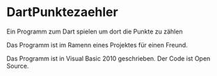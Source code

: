 # DartPunktezaehler
Ein Programm zum Dart spielen um dort die Punkte zu zählen

Das Programm ist im Ramenn eines Projektes für einen Freund.

Das Programm ist in Visual Basic 2010 geschrieben.
Der Code ist Open Source.